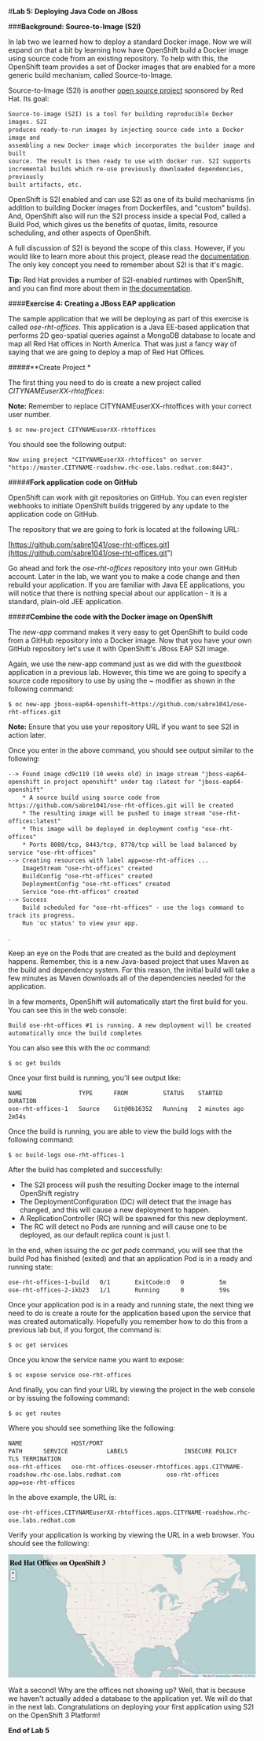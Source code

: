 #**Lab 5: Deploying Java Code on JBoss**

###**Background: Source-to-Image (S2I)**

In lab two we learned how to deploy a standard Docker image. Now we will
expand on that a bit by learning how have OpenShift build a Docker image using
source code from an existing repository. To help with this, the OpenShift team
provides a set of Docker images that are enabled for a more generic build
mechanism, called Source-to-Image.

Source-to-Image (S2I) is another [open source
project](https://github.com/openshift/source-to-image) sponsored by Red Hat. Its
goal:

    Source-to-image (S2I) is a tool for building reproducible Docker images. S2I
    produces ready-to-run images by injecting source code into a Docker image and
    assembling a new Docker image which incorporates the builder image and built
    source. The result is then ready to use with docker run. S2I supports
    incremental builds which re-use previously downloaded dependencies, previously
    built artifacts, etc.

OpenShift is S2I enabled and can use S2I as one of its build mechanisms (in
addition to building Docker images from Dockerfiles, and "custom" builds). And,
OpenShift also will run the S2I process inside a special Pod, called a Build
Pod, which gives us the benefits of quotas, limits, resource scheduling, and
other aspects of OpenShift.

A full discussion of S2I is beyond the scope of this class.  However, if you
would like to learn more about this project, please read the
[documentation](https://github.com/openshift/source-to-image/blob/master/README.md
"documentation").  The only key concept you need to remember about S2I is that
it's magic. 

**Tip:** Red Hat provides a number of S2I-enabled runtimes with OpenShift, and
you can find more about them in [the
documentation](https://docs.openshift.com/enterprise/3.1/using_images/s2i_images/overview.html).

####**Exercise 4: Creating a JBoss EAP application**

The sample application that we will be deploying as part of this exercise is
called *ose-rht-offices*.  This application is a Java EE-based application that
performs 2D geo-spatial queries against a MongoDB database to locate and map all
Red Hat offices in North America. That was just a fancy way
of saying that we are going to deploy a map of Red Hat Offices.

#####**Create Project *

The first thing you need to do is create a new project called *CITYNAMEuserXX-rhtoffices*:

**Note:** Remember to replace CITYNAMEuserXX-rhtoffices with your correct user number.

    $ oc new-project CITYNAMEuserXX-rhtoffices

You should see the following output:

	Now using project "CITYNAMEuserXX-rhtoffices" on server "https://master.CITYNAME-roadshow.rhc-ose.labs.redhat.com:8443".

#####**Fork application code on GitHub**

OpenShift can work with git repositories on GitHub. You can even register
webhooks to initiate OpenShift builds triggered by any update to the application
code on GitHub. 

The repository that we are going to fork is located at the following URL:

[https://github.com/sabre1041/ose-rht-offices.git](https://github.com/sabre1041/ose-rht-offices.git")

Go ahead and fork the *ose-rht-offices* repository into your own GitHub account. Later
in the lab, we want you to make a code change and then rebuild your application.
If you are familiar with Java EE applications, you will notice that there is
nothing special about our application - it is a standard, plain-old JEE
application.


#####**Combine the code with the Docker image on OpenShift**

The *new-app* command makes it very easy to get OpenShift to build code from a
GitHub repository into a Docker image.  Now that you have your own GitHub
repository let's use it with OpenShift's JBoss EAP S2I image. 

Again, we use the new-app command just as we did with the *guestbook*
application in a previous lab. However, this time we are going to specify a
source code repository to use by using the ~ modifier as shown in the following
command:

	$ oc new-app jboss-eap64-openshift~https://github.com/sabre1041/ose-rht-offices.git

**Note:** Ensure that you use your repository URL if you want to see S2I in action later.

Once you enter in the above command, you should see output similar to the following:

    --> Found image cd9c119 (10 weeks old) in image stream "jboss-eap64-openshift in project openshift" under tag :latest for "jboss-eap64-openshift"
        * A source build using source code from https://github.com/sabre1041/ose-rht-offices.git will be created
        * The resulting image will be pushed to image stream "ose-rht-offices:latest"
        * This image will be deployed in deployment config "ose-rht-offices"
        * Ports 8080/tcp, 8443/tcp, 8778/tcp will be load balanced by service "ose-rht-offices"
    --> Creating resources with label app=ose-rht-offices ...
        ImageStream "ose-rht-offices" created
        BuildConfig "ose-rht-offices" created
        DeploymentConfig "ose-rht-offices" created
        Service "ose-rht-offices" created
    --> Success
        Build scheduled for "ose-rht-offices" - use the logs command to track its progress.
        Run 'oc status' to view your app.
.

Keep an eye on the Pods that are created as the build and deployment happens.
Remember, this is a new Java-based project that uses Maven as the build and
dependency system.  For this reason, the initial build will take a few minutes
as Maven downloads all of the dependencies needed for the application.

In a few moments, OpenShift will automatically start the first build for you.
You can see this in the web console:

    Build ose-rht-offices #1 is running. A new deployment will be created automatically once the build completes

You can also see this with the *oc* command:

    $ oc get builds

Once your first build is running, you'll see output like:

    NAME                TYPE      FROM          STATUS    STARTED         DURATION
    ose-rht-offices-1   Source    Git@0b16352   Running   2 minutes ago   2m54s

Once the build is running, you are able to view the build logs with the following
command:

	$ oc build-logs ose-rht-offices-1

After the build has completed and successfully:

* The S2I process will push the resulting Docker image to the internal OpenShift registry
* The DeploymentConfiguration (DC) will detect that the image has changed, and this
  will cause a new deployment to happen.
* A ReplicationController (RC) will be spawned for this new deployment. 
* The RC will detect no Pods are running and will cause one to be deployed, as
    our default replica count is just 1.

In the end, when issuing the *oc get pods* command, you will see that the build Pod
has finished (exited) and that an application Pod is in a ready and running state:

	ose-rht-offices-1-build   0/1       ExitCode:0   0          5m
	ose-rht-offices-2-ikb23   1/1       Running      0          59s

Once your application pod is in a ready and running state, the next thing we
need to do is create a route for the application based upon the service that was
created automatically.  Hopefully you remember how to do this from a previous
lab but, if you forgot, the command is:

	$ oc get services

Once you know the service name you want to expose:

	$ oc expose service ose-rht-offices

And finally, you can find your URL by viewing the project in the web console or by issuing the following command:

	$ oc get routes

Where you should see something like the following:

	NAME              HOST/PORT                                                                              PATH      SERVICE           LABELS                INSECURE POLICY   TLS TERMINATION
    ose-rht-offices   ose-rht-offices-oseuser-rhtoffices.apps.CITYNAME-roadshow.rhc-ose.labs.redhat.com             ose-rht-offices   app=ose-rht-offices      

In the above example, the URL is:

	ose-rht-offices.CITYNAMEuserXX-rhtoffices.apps.CITYNAME-roadshow.rhc-ose.labs.redhat.com

Verify your application is working by viewing the URL in a web browser.  You should see the following:

![RHT Offices](../images/rhtoffices.png)


Wait a second!  Why are the offices not showing up?  Well, that is
because we haven't actually added a database to the application yet.  We will do
that in the next lab. Congratulations on deploying your first application
using S2I on the OpenShift 3 Platform!

**End of Lab 5**